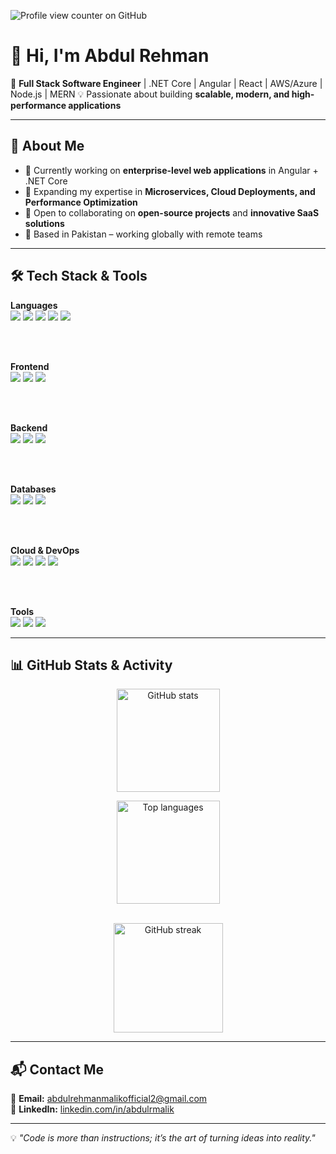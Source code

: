 ![Profile view counter on GitHub](https://komarev.com/ghpvc/?username=Abdul-RehmanMalik)

# 👋 Hi, I'm Abdul Rehman

🚀 **Full Stack Software Engineer** | .NET Core | Angular | React | AWS/Azure | Node.js | MERN 
💡 Passionate about building **scalable, modern, and high-performance applications**  

---

## 🌟 About Me
- 🔭 Currently working on **enterprise-level web applications** in Angular + .NET Core  
- 🌱 Expanding my expertise in **Microservices, Cloud Deployments, and Performance Optimization**  
- 🤝 Open to collaborating on **open-source projects** and **innovative SaaS solutions**  
- 📍 Based in Pakistan – working globally with remote teams

---

## 🛠 Tech Stack & Tools

<!-- Compact, on-brand badges. Consistent colors + logos. -->
<p align="center">

  <!-- Languages -->
  <strong>Languages</strong><br/>
  <img src="https://img.shields.io/badge/TypeScript-?style=flat-square&logo=typescript&logoColor=00F5FF&labelColor=0D1117&color=1F1F2E" />
  <img src="https://img.shields.io/badge/JavaScript-?style=flat-square&logo=javascript&logoColor=00F5FF&labelColor=0D1117&color=1F1F2E" />
  <img src="https://img.shields.io/badge/C%23-?style=flat-square&logo=csharp&logoColor=00F5FF&labelColor=0D1117&color=1F1F2E" />
  <img src="https://img.shields.io/badge/HTML5-?style=flat-square&logo=html5&logoColor=00F5FF&labelColor=0D1117&color=1F1F2E" />
  <img src="https://img.shields.io/badge/CSS3-?style=flat-square&logo=css3&logoColor=00F5FF&labelColor=0D1117&color=1F1F2E" />

  <br/><br/>

  <!-- Frontend -->
  <strong>Frontend</strong><br/>
  <img src="https://img.shields.io/badge/Angular-?style=flat-square&logo=angular&logoColor=00F5FF&labelColor=0D1117&color=1F1F2E" />
  <img src="https://img.shields.io/badge/React-?style=flat-square&logo=react&logoColor=00F5FF&labelColor=0D1117&color=1F1F2E" />
  <img src="https://img.shields.io/badge/Bootstrap-?style=flat-square&logo=bootstrap&logoColor=00F5FF&labelColor=0D1117&color=1F1F2E" />

  <br/><br/>

  <!-- Backend -->
  <strong>Backend</strong><br/>
  <img src="https://img.shields.io/badge/.NET%20Core-?style=flat-square&logo=dotnet&logoColor=00F5FF&labelColor=0D1117&color=1F1F2E" />
  <img src="https://img.shields.io/badge/Node.js-?style=flat-square&logo=nodedotjs&logoColor=00F5FF&labelColor=0D1117&color=1F1F2E" />
  <img src="https://img.shields.io/badge/SignalR-?style=flat-square&logo=signal&logoColor=00F5FF&labelColor=0D1117&color=1F1F2E" />

  <br/><br/>

  <!-- Databases -->
  <strong>Databases</strong><br/>
  <img src="https://img.shields.io/badge/SQL%20Server-?style=flat-square&logo=microsoftsqlserver&logoColor=00F5FF&labelColor=0D1117&color=1F1F2E" />
  <img src="https://img.shields.io/badge/PostgreSQL-?style=flat-square&logo=postgresql&logoColor=00F5FF&labelColor=0D1117&color=1F1F2E" />
  <img src="https://img.shields.io/badge/MongoDB-?style=flat-square&logo=mongodb&logoColor=00F5FF&labelColor=0D1117&color=1F1F2E" />

  <br/><br/>

  <!-- Cloud & DevOps -->
  <strong>Cloud & DevOps</strong><br/>
  <img src="https://img.shields.io/badge/Azure-?style=flat-square&logo=microsoftazure&logoColor=00F5FF&labelColor=0D1117&color=1F1F2E" />
  <img src="https://img.shields.io/badge/AWS-?style=flat-square&logo=amazonaws&logoColor=00F5FF&labelColor=0D1117&color=1F1F2E" />
  <img src="https://img.shields.io/badge/Docker-?style=flat-square&logo=docker&logoColor=00F5FF&labelColor=0D1117&color=1F1F2E" />
  <img src="https://img.shields.io/badge/GitHub%20Actions-?style=flat-square&logo=githubactions&logoColor=00F5FF&labelColor=0D1117&color=1F1F2E" />

  <br/><br/>

  <!-- Tools -->
  <strong>Tools</strong><br/>
  <img src="https://img.shields.io/badge/Git-?style=flat-square&logo=git&logoColor=00F5FF&labelColor=0D1117&color=1F1F2E" />
  <img src="https://img.shields.io/badge/Postman-?style=flat-square&logo=postman&logoColor=00F5FF&labelColor=0D1117&color=1F1F2E" />
  <img src="https://img.shields.io/badge/Figma-?style=flat-square&logo=figma&logoColor=00F5FF&labelColor=0D1117&color=1F1F2E" />

</p>


---


## 📊 GitHub Stats & Activity

<div align="center">

  <!-- Main stats -->
  <img
    src="https://github-readme-stats.vercel.app/api?username=Abdul-RehmanMalik&show_icons=true&include_all_commits=true&count_private=true&hide=issues,prs,stars&rank_icon=github&hide_border=true&bg_color=0D1117&title_color=00F5FF&text_color=F5F5F5&icon_color=7D5FFF"
    height="165"
    alt="GitHub stats"
  />

  <!-- Top languages -->
  <img
    src="https://github-readme-stats.vercel.app/api/top-langs/?username=Abdul-RehmanMalik&layout=compact&langs_count=8&hide_border=true&bg_color=0D1117&title_color=00F5FF&text_color=F5F5F5"
    height="165"
    alt="Top languages"
  />

  <!-- Streak -->
  <br/>
  <img
    src="https://streak-stats.demolab.com?user=Abdul-RehmanMalik&hide_border=true&background=0D1117&ring=7D5FFF&fire=00F5FF&currStreakNum=F5F5F5&sideNums=F5F5F5&currStreakLabel=00F5FF&sideLabels=AAAAAA&dates=AAAAAA"
    height="175"
    alt="GitHub streak"
  />

</div>


---

## 📬 Contact Me
📧 **Email:** abdulrehmanmalikofficial2@gmail.com  
💼 **LinkedIn:** [linkedin.com/in/abdulrmalik](https://linkedin.com/in/abdulrmalik)  

---

💡 _"Code is more than instructions; it’s the art of turning ideas into reality."_

